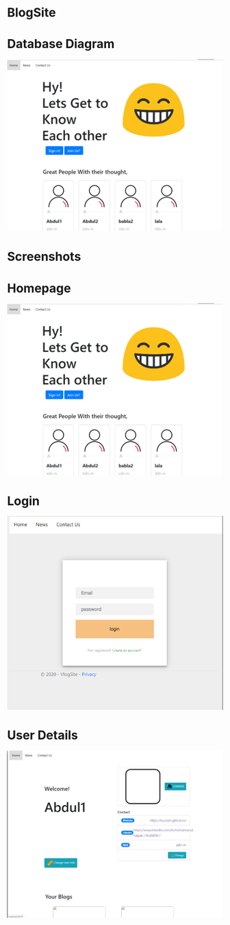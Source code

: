 # BlogSite
# Database Diagram
![](Snaps/1.PNG)<br/>
# Screenshots<br/>
# Homepage<br/>  
![](Snaps/1.PNG)<br/>
# Login
![](Snaps/2.PNG)
# User Details
![](Snaps/3.PNG)

